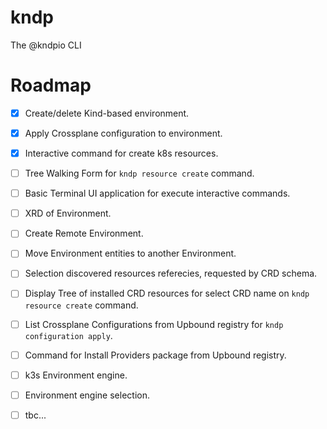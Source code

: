 # kndp
The @kndpio CLI

# Roadmap
- [X] Create/delete Kind-based environment.
- [X] Apply Crossplane configuration to environment.
- [X] Interactive command for create k8s resources. 
- [ ] Tree Walking Form for `kndp resource create` command.
- [ ] Basic Terminal UI application for execute interactive commands.
- [ ] XRD of Environment.
- [ ] Create Remote Environment.
- [ ] Move Environment entities to another Environment.
- [ ] Selection discovered resources referecies, requested by CRD schema.
- [ ] Display Tree of installed CRD resources for select CRD name on `kndp resource create` command.
- [ ] List Crossplane Configurations from Upbound registry for `kndp configuration apply`.
- [ ] Command for Install Providers package from Upbound registry.
- [ ] k3s Environment engine.
- [ ] Environment engine selection.
- [ ] tbc...

